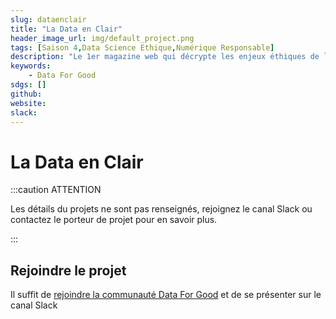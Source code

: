 ```yaml
---
slug: dataenclair
title: "La Data en Clair"
header_image_url: img/default_project.png
tags: [Saison 4,Data Science Ethique,Numérique Responsable]
description: "Le 1er magazine web qui décrypte les enjeux éthiques de l'intelligence artificielle et des données."
keywords:
    - Data For Good
sdgs: []
github: 
website: 
slack: 
---
```


# La Data en Clair

:::caution ATTENTION

Les détails du projets ne sont pas renseignés, rejoignez le canal Slack ou contactez le porteur de projet pour en savoir plus.

:::


## Rejoindre le projet
Il suffit de [rejoindre la communauté Data For Good](/join) et de se présenter sur le canal Slack 

